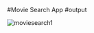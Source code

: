 #Movie Search App
#output

![moviesearch1](https://github.com/UtkarshaGN/Moviesearch-app/assets/132172238/203e63eb-82e2-4642-bafe-6b9d4d524e40)
